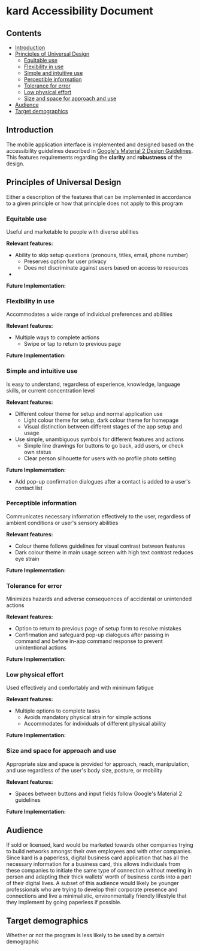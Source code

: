 # kard Accessibility Document

## Contents

- [Introduction](#introduction)
- [Principles of Universal Design](#universal-design-principles)
  - [Equitable use](#equitable-use)
  - [Flexibility in use](#flexible-in-use)
  - [Simple and intuitive use](#simple-and-intuitive-use)
  - [Perceptible information](#perceptible-information)
  - [Tolerance for error](#tolerance-for-error)
  - [Low physical effort](#low-physical-effort)
  - [Size and space for approach and use](#size-and-shape-for-approach-and-use)
- [Audience](#audience)
- [Target demographics](#target-demographics)

## Introduction

The mobile application interface is implemented and designed based on the accessibility guidelines described in
[Google's Material 2 Design Guidelines](https://material.io/design). This features requirements regarding
the **clarity** and **robustness** of the design. 

## Principles of Universal Design

Either a description of the features that can be implemented in accordance to a
given principle or how that principle does not apply to this program

### Equitable use

Useful and marketable to people with diverse abilities

**Relevant features:**

- Ability to skip setup questions (pronouns, titles, email, phone number) 
  - Preserves option for user privacy
  - Does not discriminate against users based on access to resources
- 

**Future Implementation:**

### Flexibility in use

Accommodates a wide range of individual preferences and abilities

**Relevant features:**

- Multiple ways to complete actions 
  - Swipe or tap to return to previous page

**Future Implementation:**

### Simple and intuitive use

Is easy to understand, regardless of experience, knowledge, language skills,
or current concentration level

**Relevant features:**

- Different colour theme for setup and normal application use
  - Light colour theme for setup, dark colour theme for homepage
  - Visual distinction between different stages of the app setup and usage
- Use simple, unambiguous symbols for different features and actions
  - Simple line drawings for buttons to go back, add users, or check own status
  - Clear person silhouette for users with no profile photo setting

**Future Implementation:**
- Add pop-up confirmation dialogues after a contact is added to a user's contact list

### Perceptible information

Communicates necessary information effectively to the user, regardless of
ambient conditions or user's sensory abilities

**Relevant features:**

- Colour theme follows guidelines for visual contrast between features
- Dark colour theme in main usage screen with high text contrast reduces eye strain

**Future Implementation:**

### Tolerance for error

Minimizes hazards and adverse consequences of accidental or unintended actions

**Relevant features:**

- Option to return to previous page of setup form to resolve mistakes
- Confirmation and safeguard pop-up dialogues after passing in command and before in-app command response to prevent unintentional actions

**Future Implementation:**

### Low physical effort

Used effectively and comfortably and with minimum fatigue 

**Relevant features:**

- Multiple options to complete tasks
  - Avoids mandatory physical strain for simple actions
  - Accommodates for individuals of different physical ability

**Future Implementation:**

### Size and space for approach and use

Appropriate size and space is provided for approach, reach, manipulation, and use 
regardless of the user's body size, posture, or mobility

**Relevant features:**

- Spaces between buttons and input fields follow Google's Material 2 guidelines

**Future Implementation:**

## Audience

If sold or licensed, kard would be marketed towards other companies trying to build networks amongst their
own employees and with other companies. Since kard is a paperless, digital business card application that 
has all the necessary information for a business card, this allows individuals from these companies to 
initiate the same type of connection without meeting in person and adapting their thick wallets' worth of 
business cards into a part of their digital lives. A subset of this audience would likely be younger professionals
who are trying to develop their corporate presence and connections and live a minimalistic, environmentally
friendly lifestyle that they implement by going paperless if possible.

## Target demographics

Whether or not the program is less likely to be used by a certain demographic